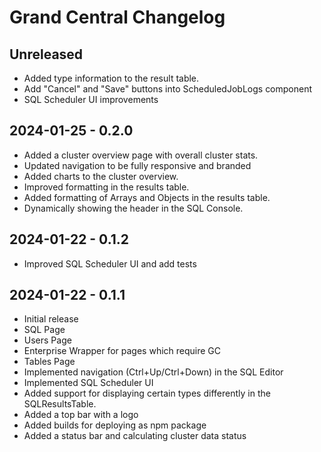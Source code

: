 # Grand Central Changelog

## Unreleased

- Added type information to the result table.
- Add "Cancel" and "Save" buttons into ScheduledJobLogs component
- SQL Scheduler UI improvements

## 2024-01-25 - 0.2.0

- Added a cluster overview page with overall cluster stats.
- Updated navigation to be fully responsive and branded
- Added charts to the cluster overview.
- Improved formatting in the results table.
- Added formatting of Arrays and Objects in the results table.
- Dynamically showing the header in the SQL Console.

## 2024-01-22 - 0.1.2

- Improved SQL Scheduler UI and add tests

## 2024-01-22 - 0.1.1

- Initial release
- SQL Page
- Users Page
- Enterprise Wrapper for pages which require GC
- Tables Page
- Implemented navigation (Ctrl+Up/Ctrl+Down) in the SQL Editor
- Implemented SQL Scheduler UI
- Added support for displaying certain types differently in the SQLResultsTable.
- Added a top bar with a logo
- Added builds for deploying as npm package
- Added a status bar and calculating cluster data status
